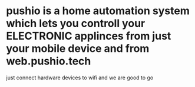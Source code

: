 # pushio is  a home automation  system which lets you controll your ELECTRONIC applinces from just your mobile device and from web.pushio.tech
just connect hardware devices to wifi and we are good to go
